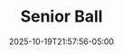 ---
weight: 999
title: "Senior Ball"
description: "Individual ball scores"
icon: "article"
date: "2025-10-19T21:57:56-05:00"
lastmod: "2025-10-19T21:57:56-05:00"
draft: false
toc: true
---